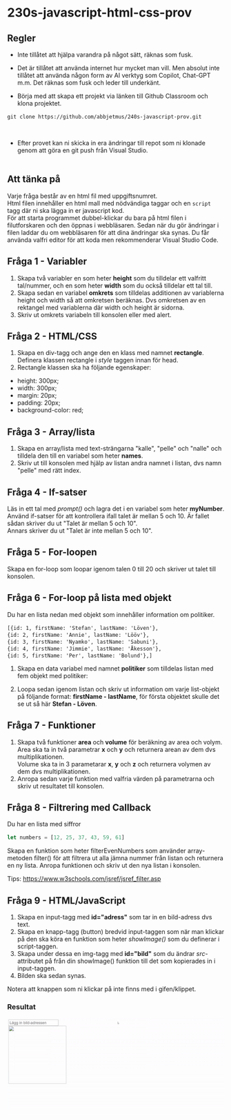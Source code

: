 # 230s-javascript-html-css-prov
## Regler
* Inte tillåtet att hjälpa varandra på något sätt, räknas som fusk.
* Det är tillåtet att använda internet hur mycket man vill. 
Men absolut inte tillåtet att använda någon form av AI verktyg som Copilot, Chat-GPT m.m. Det räknas som fusk och leder till underkänt.


* Börja med att skapa ett projekt via länken till Github Classroom och klona projektet.


```
git clone https://github.com/abbjetmus/240s-javascript-prov.git
```
<br>

* Efter provet kan ni skicka in era ändringar till repot som ni klonade genom att göra en git push från Visual Studio.<br><br>

## Att tänka på

Varje fråga består av en html fil med uppgiftsnumret.<br>
Html filen innehåller en html mall med nödvändiga taggar och en ```script``` tagg där ni ska lägga in er javascript kod.<br>
För att starta programmet dubbel-klickar du bara på html filen i filutforskaren och den öppnas i webbläsaren. Sedan när du gör ändringar i filen laddar du om webbläsaren för att dina ändringar ska synas.
Du får använda valfri editor för att koda men rekommenderar Visual Studio Code.

## Fråga 1 - Variabler
1. Skapa två variabler en som heter <b>height</b> som du tilldelar ett valfritt tal/nummer, och en som heter <b>width</b> som du också tilldelar ett tal till.
2. Skapa sedan en variabel <b>omkrets</b> som tilldelas additionen av variablerna height och width så att omkretsen beräknas. Dvs omkretsen av en rektangel med variablerna där width och height är sidorna.<br>
3. Skriv ut omkrets variabeln till konsolen eller med alert.

## Fråga 2 - HTML/CSS
1. Skapa en div-tagg och ange den en klass med namnet **rectangle**. Definera klassen rectangle i *style* taggen innan för head.
2. Rectangle klassen ska ha följande egenskaper:
* height: 300px;
* width: 300px;
* margin: 20px;
* padding: 20px;
* background-color: red;

## Fråga 3 - Array/lista
1. Skapa en array/lista med text-strängarna "kalle", "pelle" och "nalle" och tilldela den till en variabel som heter **names**.
2. Skriv ut till konsolen med hjälp av listan andra namnet i listan, dvs namn "pelle" med rätt index.

## Fråga 4 - If-satser
Läs in ett tal med <i>prompt()</i> och lagra det i en variabel som heter <b>myNumber</b>.
Använd if-satser för att kontrollera ifall talet är mellan 5 och 10. Är fallet sådan skriver du ut "Talet är mellan 5 och 10".<br>
Annars skriver du ut "Talet är inte mellan 5 och 10".


## Fråga 5 - For-loopen
 
Skapa en for-loop som loopar igenom talen 0 till 20 och skriver ut talet till konsolen.


## Fråga 6 - For-loop på lista med objekt

Du har en lista nedan med objekt som innehåller information om politiker.

```
[{id: 1, firstName: 'Stefan', lastName: 'Löven'},
{id: 2, firstName: 'Annie', lastName: 'Lööv'},
{id: 3, firstName: 'Nyamko', lastName: 'Sabuni'},
{id: 4, firstName: 'Jimmie', lastName: 'Åkesson'},
{id: 5, firstName: 'Per', lastName: 'Bolund'},]
```
1. Skapa en data variabel med namnet **politiker** som tilldelas listan med fem objekt med politiker:

2. Loopa sedan igenom listan och skriv ut information om varje list-objekt på följande format:
**firstName - lastName**, för första objektet skulle det se ut så här **Stefan - Löven**.

## Fråga 7 - Funktioner
1. Skapa två funktioner **area** och **volume** för beräkning av area och volym. Area ska ta in två parametrar **x** och **y** och returnera arean av dem dvs multiplikationen. <br>Volume ska ta in 3 parametarar **x**, **y** och **z** och returnera volymen av dem dvs multiplikationen.
2. Anropa sedan varje funktion med valfria värden på parametrarna och skriv ut resultatet till konsolen.


## Fråga 8 - Filtrering med Callback
Du har en lista med siffror 
```js
let numbers = [12, 25, 37, 43, 59, 61]
```
Skapa en funktion som heter filterEvenNumbers som använder array-metoden filter() för att filtrera ut alla jämna nummer från listan och returnera en ny lista. Anropa funktionen och skriv ut den nya listan i konsolen.

Tips: <https://www.w3schools.com/jsref/jsref_filter.asp>

## Fråga 9 - HTML/JavaScript 
1. Skapa en input-tagg med **id="adress"** som tar in en bild-adress dvs text.
2. Skapa en knapp-tagg (button) bredvid input-taggen som när man klickar på den ska köra en funktion som heter *showImage()* som du definerar i script-taggen.
3. Skapa under dessa en img-tagg med **id="bild"** som du ändrar *src*-attributet på från din showImage() funktion till det som kopierades in i input-taggen.
4. Bilden ska sedan synas.

Notera att knappen som ni klickar på inte finns med i gifen/klippet.
### Resultat
![](./uppgift3.gif)
